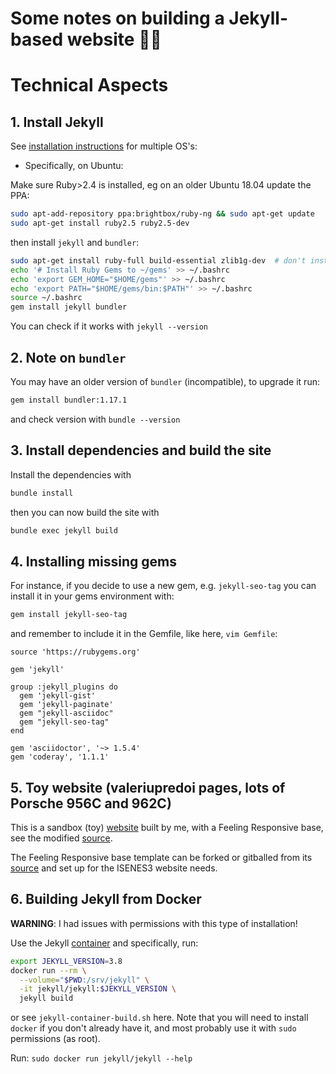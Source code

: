 # Some notes on building a Jekyll-based website 🍺🐍
# Technical Aspects

## 1. Install Jekyll

See [installation instructions](https://jekyllrb.com/docs/installation/) for multiple OS's:

- Specifically, on Ubuntu:

Make sure Ruby>2.4 is installed, eg on an older Ubuntu 18.04 update the PPA:

```bash
sudo apt-add-repository ppa:brightbox/ruby-ng && sudo apt-get update
sudo apt-get install ruby2.5 ruby2.5-dev
```
then install `jekyll` and `bundler`:

```bash
sudo apt-get install ruby-full build-essential zlib1g-dev  # don't install ruby if you already did
echo '# Install Ruby Gems to ~/gems' >> ~/.bashrc
echo 'export GEM_HOME="$HOME/gems"' >> ~/.bashrc
echo 'export PATH="$HOME/gems/bin:$PATH"' >> ~/.bashrc
source ~/.bashrc
gem install jekyll bundler
```

You can check if it works with `jekyll --version`

## 2. Note on `bundler`

You may have an older version of `bundler` (incompatible), to upgrade it run:

```bash
gem install bundler:1.17.1
```

and check version with `bundle --version`

## 3. Install dependencies and build the site

Install the dependencies with

```bash
bundle install
```

then you can now build the site with

```bash
bundle exec jekyll build
```

## 4. Installing missing gems

For instance, if you decide to use a new gem, e.g. `jekyll-seo-tag` you can install it
in your gems environment with:

```bash
gem install jekyll-seo-tag
```

and remember to include it in the Gemfile, like here, `vim Gemfile`:

```
source 'https://rubygems.org'

gem 'jekyll'

group :jekyll_plugins do
  gem 'jekyll-gist'
  gem 'jekyll-paginate'
  gem "jekyll-asciidoc"
  gem "jekyll-seo-tag"
end

gem 'asciidoctor', '~> 1.5.4'
gem 'coderay', '1.1.1'
```

## 5. Toy website (valeriupredoi pages, lots of Porsche 956C and 962C)

This is a sandbox (toy) [website](https://valeriupredoi.github.io/) built by me, with a 
Feeling Responsive base, see the modified [source](https://github.com/valeriupredoi/valeriupredoi.github.io).

The Feeling Responsive base template can be forked or gitballed from its [source](https://github.com/Phlow/feeling-responsive)
and set up for the ISENES3 website needs.


## 6. Building Jekyll from Docker

**WARNING**: I had issues with permissions with this type of installation!

Use the Jekyll [container](https://github.com/envygeeks/jekyll-docker/blob/master/README.md) and
specifically, run:

```bash
export JEKYLL_VERSION=3.8
docker run --rm \
  --volume="$PWD:/srv/jekyll" \
  -it jekyll/jekyll:$JEKYLL_VERSION \
  jekyll build
```

or see `jekyll-container-build.sh` here. Note that you will need to install
`docker` if you don't already have it, and most probably use it with `sudo` permissions (as root).

Run: `sudo docker run jekyll/jekyll --help`
